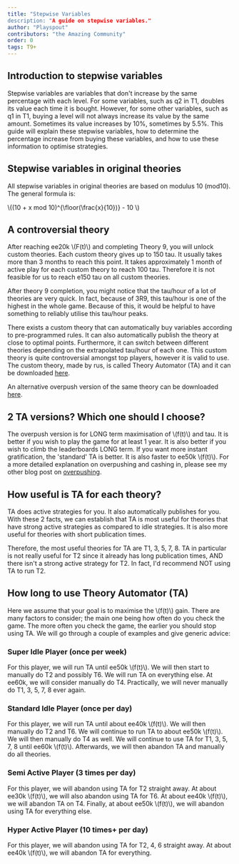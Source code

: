 ```yaml
---
title: "Stepwise Variables
description: "A guide on stepwise variables."
author: "Playspout"
contributors: "the Amazing Community"
order: 0
tags: T9+
---
```

##  Introduction to stepwise variables

Stepwise variables are variables that don't increase by the same percentage with each level. For some variables, such as q2 in T1, doubles its value each time it is bought. However, for some other variables, such as q1 in T1, buying a level will not always increase its value by the same amount. Sometimes its value increases by 10%, sometimes by 5.5%. This guide will explain these stepwise variables, how to determine the percentage increase from buying these variables, and how to use these information to optimise strategies. 

## Stepwise variables in original theories

All stepwise variables in original theories are based on modulus 10 (mod10). The general formula is:

\\((10 + x mod 10)^{\floor(\frac{x}{10})} - 10 \\)
## A controversial theory

After reaching ee20k \\(F(t)\\) and completing Theory 9, you will unlock custom theories. Each custom theory gives up to 150 tau. It usually takes more than 3 months to reach this point. It takes approximately 1 month of active play for each custom theory to reach 100 tau. Therefore it is not feasible for us to reach e150 tau on all custom theories.

After theory 9 completion, you might notice that the tau/hour of a lot of theories are very quick. In fact, because of 3R9, this tau/hour is one of the highest in the whole game. Because of this, it would be helpful to have something to reliably utilise this tau/hour peaks.

There exists a custom theory that can automatically buy variables according to pre-programmed rules. It can also automatically publish the theory at close to optimal points. Furthermore, it can switch between different theories depending on the extrapolated tau/hour of each one. This custom theory is quite controversial amongst top players, however it is valid to use. The custom theory, made by rus, is called Theory Automator (TA) and it can be downloaded [here](https://raw.githubusercontent.com/skyllic/Custom-Theories/main/Theory%20Automator.js).

An alternative overpush version of the same theory can be downloaded [here](https://raw.githubusercontent.com/Gen1Code/TA-Overpush/main/TA-Overpush.js).

## 2 TA versions? Which one should I choose?

The overpush version is for LONG term maximisation of \\(f(t)\\) and tau. It is better if you wish to play the game for at least 1 year. It is also better if you wish to climb the leaderboards LONG term. If you want more instant gratification, the 'standard' TA is better. It is also faster to ee50k \\(f(t)\\). For a more detailed explanation on overpushing and cashing in, please see my other blog post on [overpushing](/guide-extensions/distribution-overpushing).

## How useful is TA for each theory?

TA does active strategies for you. It also automatically publishes for you. With these 2 facts, we can establish that TA is most useful for theories that have strong active strategies as compared to idle strategies. It is also more useful for theories with short publication times.

Therefore, the most useful theories for TA are T1, 3, 5, 7, 8. TA in particular is not really useful for T2 since it already has long publication times, AND there isn't a strong active strategy for T2. In fact, I'd recommend NOT using TA to run T2.

## How long to use Theory Automator (TA)

Here we assume that your goal is to maximise the \\(f(t)\\) gain. There are many factors to consider; the main one being how often do you check the game. The more often you check the game, the earlier you should stop using TA. We will go through a couple of examples and give generic advice:

### Super Idle Player (once per week)

For this player, we will run TA until ee50k \\(f(t)\\). We will then start to manually do T2 and possibly T6. We will run TA on everything else. At ee60k, we will consider manually do T4. Practically, we will never manually do T1, 3, 5, 7, 8 ever again.

### Standard Idle Player (once per day)

For this player, we will run TA until about ee40k \\(f(t)\\). We will then manually do T2 and T6. We will continue to run TA to about ee50k \\(f(t)\\). We will then manually do T4 as well. We will continue to use TA for T1, 3, 5, 7, 8 until ee60k \\(f(t)\\). Afterwards, we will then abandon TA and manually do all theories.

### Semi Active Player (3 times per day)

For this player, we will abandon using TA for T2 straight away. At about ee30k \\(f(t)\\), we will also abandon using TA for T6. At about ee40k \\(f(t)\\), we will abandon TA on T4. Finally, at about ee50k \\(f(t)\\), we will abandon using TA for everything else.

### Hyper Active Player (10 times+ per day)

For this player, we will abandon using TA for T2, 4, 6 straight away. At about ee40k \\(f(t)\\), we will abandon TA for everything.
